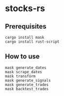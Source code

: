 # stocks-rs

## Prerequisites

```shell
cargo install mask
cargo install rust-script
```

## How to use

```shell
mask generate_dates
mask scrape_dates
mask transform
mask generate_signals
mask generate_trades
mask backtest_trades
```
